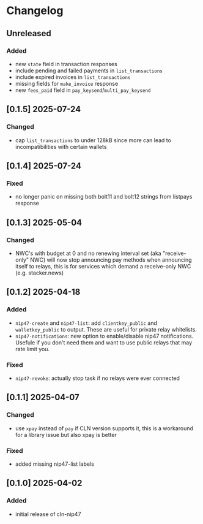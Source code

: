 # Changelog

## Unreleased

### Added
- new `state` field in transaction responses
- include pending and failed payments in ``list_transactions``
- include expired invoices in ``list_transactions``
- missing fields for ``make_invoice`` response
- new `fees_paid` field in ``pay_keysend``/``multi_pay_keysend``

## [0.1.5] 2025-07-24

### Changed

- cap `list_transactions` to under 128kB since more can lead to incompatibilities with certain wallets

## [0.1.4] 2025-07-24

### Fixed
- no longer panic on missing both bolt11 and bolt12 strings from listpays response

## [0.1.3] 2025-05-04

### Changed
- NWC's with budget at 0 and no renewing interval set (aka "receive-only" NWC) will now stop announcing pay methods when announcing itself to relays, this is for services which demand a receive-only NWC (e.g. stacker.news)

## [0.1.2] 2025-04-18

### Added
- ``nip47-create`` and ``nip47-list``: add ``clientkey_public`` and ``walletkey_public`` to output. These are useful for private relay whitelists.
- ``nip47-notifications``: new option to enable/disable nip47 notifications. Usefule if you don't need them and want to use public relays that may rate limit you.

### Fixed
- ``nip47-revoke``: actually stop task if no relays were ever connected

## [0.1.1] 2025-04-07

### Changed
- use `xpay` instead of `pay` if CLN version supports it, this is a workaround for a library issue but also xpay is better

### Fixed
- added missing nip47-list labels

## [0.1.0] 2025-04-02

### Added
- initial release of cln-nip47
